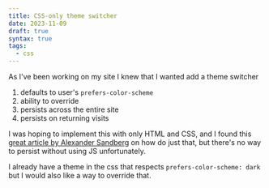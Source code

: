 ```yaml
---
title: CSS-only theme switcher
date: 2023-11-09
draft: true
syntax: true
tags:
  - css
---
```


As I've been working on my site I knew that I wanted add a theme switcher

1. defaults to user's `prefers-color-scheme`
2. ability to override
3. persists across the entire site
4. persists on returning visits

I was hoping to implement this with only HTML and CSS, and I found this [great article by Alexander Sandberg](https://alexandersandberg.com/articles/creating-a-website-theme-switcher-with-css-only/) on how do just that, but there's no way to persist without using JS unfortunately.

I already have a theme in the css that respects `prefers-color-scheme: dark` but I would also like a way to override that.


